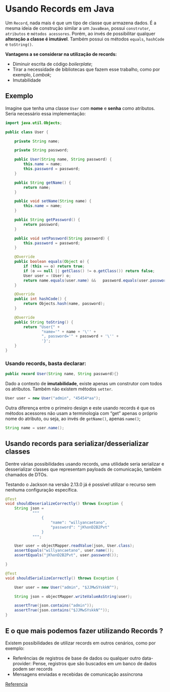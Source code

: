 # Usando Records em Java

Um `Record`, nada mais é que um tipo de classe que armazena dados. É a mesma ideia de construção similar a um `JavaBean`, possui `construtor`, `atributos` e `métodos acessores`. Porém, ao invés de possibilitar qualquer **alteração a classe é imutável**. Também possui os métodos `equals`, `hashCode` e `toString()`.

**Vantagens a se considerar na utilização de records:**
- Diminuir escrita de código *boilerplate*;
- Tirar a necessidade de bibliotecas que fazem esse trabalho, como por exemplo, *Lombok*;
- Imutabilidade

## Exemplo
Imagine que tenha uma classe `User` com **nome** e **senha** como atributos. Seria necessário essa implementação:
```java
import java.util.Objects;

public class User {

    private String name;

    private String password;

    public User(String name, String password) {
        this.name = name;
        this.password = password;
    }

    public String getName() {
        return name;
    }

    public void setName(String name) {
        this.name = name;
    }

    public String getPassword() {
        return password;
    }

    public void setPassword(String password) {
        this.password = password;
    }

    @Override
    public boolean equals(Object o) {
        if (this == o) return true;
        if (o == null || getClass() != o.getClass()) return false;
        User user = (User) o;
        return name.equals(user.name) &&   password.equals(user.password);
    }

    @Override
    public int hashCode() {
        return Objects.hash(name, password);
    }

    @Override
    public String toString() {
        return "User{" +
                "name='" + name + '\'' +
                ", password='" + password + '\'' +
                '}';
    }
}
```

### Usando records, basta declarar:

```java
public record User(String name, String password){}
```

Dado a contexto de **imutabilidade**, existe apenas um construtor com todos os atributos. Também não existem métodos `setter`.

```java
User user = new User("admin", "45454*aa");
```

Outra diferença entre o primeiro design e este usando records é que os métodos acessores não usam a terminologia com “get” apenas o próprio nome do atributo, ou seja, ao invés de `getName()`, apenas `name()`;

```java
String name = user.name();
```

## Usando records para serializar/desserializar classes
Dentre várias possibilidades usando records, uma utilidade seria serializar e desserializar classes que representam payloads de comunicação, também chamados de DTOs.

Testando o Jackson na versão 2.13.0 já é possível utilizar o recurso sem nenhuma configuração específica.

```java
@Test
void shouldDeserializeCorrectly() throws Exception {
    String json =
            """
                {
                    "name": "willyancaetano",
                    "password": "jK%onD2B2Pvt"
                }
            """;

    User user = objectMapper.readValue(json, User.class);
    assertEquals("willyancaetano", user.name());
    assertEquals("jK%onD2B2Pvt", user.password());

}

@Test
void shouldSerializeCorrectly() throws Exception {

    User user = new User("admin", "$JJMwSYskkN^");

    String json = objectMapper.writeValueAsString(user);

    assertTrue(json.contains("admin"));
    assertTrue(json.contains("$JJMwSYskkN^"));
}
```
## E o que mais podemos fazer utilizando Records ?
Existem possibilidades de utilizar records em outros cenários, como por exemplo:

- Referências de registros de base de dados ou qualquer outro data-provider: Pense, registros que são buscados em um banco de dados podem ser records
- Mensagens enviadas e recebidas de comunicação assíncrona

[Referencia](https://medium.com/experiencecode/usando-records-em-java-9afecf7495b3)